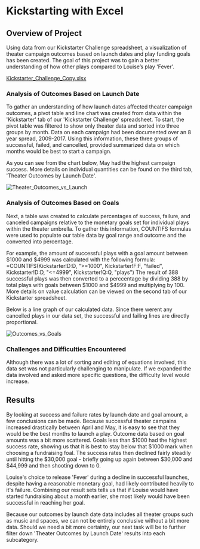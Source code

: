# Kickstarting with Excel

## Overview of Project

Using data from our Kickstarter Challenge spreadsheet, a visualization of theater campaign outcomes based on launch dates and play funding goals has been created. The goal of this project was to gain a better understanding of how other plays compared to Louise’s play 'Fever'.

[Kickstarter_Challenge_Copy.xlsx](https://github.com/brefrank/kickstarter-analysis/files/7188612/Kickstarter_Challenge_Copy.xlsx)


### Analysis of Outcomes Based on Launch Date

To gather an understanding of how launch dates affected theater campaign outcomes, a pivot table and line chart was created from data within the 'Kickstarter' tab of our 'Kickstarter Challenge' spreadsheet. To start, the pivot table was filtered to show only theater data and sorted into three groups by month. Data on each campaign had been documented over an 8 year spread, 2009-2017. Using this information, these three groups of successful, failed, and cancelled, provided summarized data on which months would be best to start a campaign. 

As you can see from the chart below, May had the highest campaign success. More details on individual quantities can be found on the third tab, 'Theater Outcomes by Launch Date'.

![Theater_Outcomes_vs_Launch](https://user-images.githubusercontent.com/90646961/133155798-5654bb44-ceb8-4a9d-a8ae-6d3cefab3dc4.png)

### Analysis of Outcomes Based on Goals

Next, a table was created to calculate percentages of success, failure, and canceled campaigns relative to the monetary goals set for individual plays within the theater umbrella. To gather this information, COUNTIFS formulas were used to populate our table data by goal range and outcome and the converted into percentage. 

For example, the amount of successful plays with a goal amount between $1000 and $4999 was calculated with the following formula:
=COUNTIFS(Kickstarter!D:D, ">=1000", Kickstarter!F:F, "failed", Kickstarter!D:D, "<=4999", Kickstarter!Q:Q, "plays")
The result of 388 successful plays was then converted to a perccentage by dividing 388 by total plays with goals between $1000 and $4999 and multiplying by 100. More details on value calculation can be viewed on the second tab of our Kickstarter spreadsheet. 

Below is a line graph of our calculated data. Since there werent any cancelled plays in our data set, the successful and failing lines are directly proportional. 

![Outcomes_vs_Goals](https://user-images.githubusercontent.com/90646961/133854389-8b5fe018-240e-42e7-9c38-a17ccafc264f.png)

### Challenges and Difficulties Encountered

Although there was a lot of sorting and editing of equations involved, this data set was not particularly challenging to manipulate. If we expanded the data involved and asked more specific questions, the difficulty level would increase.

## Results

By looking at success and failure rates by launch date and goal amount, a few conclusions can be made. Because successful theater campains increased drastically between April and May, it is easy to see that they would be the best months to launch a play. Outcome data based on goal amounts was a bit more scattered. Goals less than $1000 had the highest success rate, showing us that it is best to stay below that $1000 mark when choosing a fundraising foal. The success rates then declined fairly steadily until hitting the $30,000 goal - briefly going up again between $30,000 and $44,999 and then shooting down to 0. 

Louise's choice to release 'Fever' during a decline in successful launches, despite having a reasonable  monetary goal, had likely contributed heavily to it's failure. Combining our result sets tells us that if Louise would have started fundraising about a month earlier, she most likely would have been successful in reaching her goal. 

Because our outcomes by launch date data includes all theater groups such as music and spaces, we can not be entirely conclusive without a bit more data. Should we need a bit more certainty, our next task will be to further filter down 'Theater Outcomes by Launch Date' results into each subcategory.   
